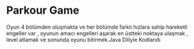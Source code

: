 # Parkour Game
Oyun 4 bölümden oluşmakta ve her bölümde farklı hızlara sahip hareketli engeller var , oyunun amacı engelleri aşarak en üstteki noktaya ulaşmak , level atlamak ve sonunda oyunu bitirmek.Java Diliyle Kodlandı
